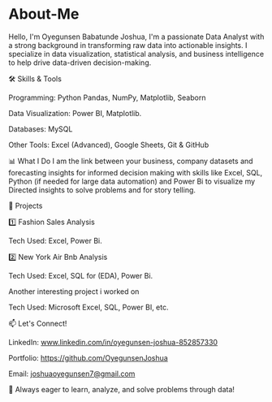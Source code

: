 # About-Me

Hello, I'm Oyegunsen Babatunde Joshua, I'm a passionate Data Analyst with a strong background in transforming raw data into actionable insights. I specialize in data visualization, statistical analysis, and business intelligence to help drive data-driven decision-making.

🛠 Skills & Tools

Programming: Python Pandas, NumPy, Matplotlib, Seaborn

Data Visualization:  Power BI, Matplotlib.

Databases: MySQL

Other Tools: Excel (Advanced), Google Sheets, Git & GitHub

📊 What I Do
I am the link between your business, company datasets and forecasting insights for informed decision making with skills like Excel, SQL, Python (if needed for large data automation) and Power Bi to visualize my Directed insights to solve problems and for story telling.


📂 Projects

1️⃣ Fashion Sales Analysis

Tech Used: Excel, Power Bi.

2️⃣ New York Air Bnb Analysis

Tech Used: Excel, SQL for (EDA), Power Bi.

Another interesting project i worked on

Tech Used: Microsoft Excel, SQL, Power BI, etc.

📫 Let's Connect!

LinkedIn: www.linkedin.com/in/oyegunsen-joshua-852857330

Portfolio: https://github.com/OyegunsenJoshua

Email: joshuaoyegunsen7@gmail.com

🚀 Always eager to learn, analyze, and solve problems through data!


